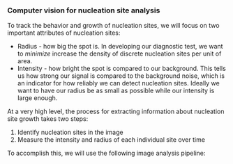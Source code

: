 ### Computer vision for nucleation site analysis

To track the behavior and growth of nucleation sites, we will focus on two important attributes of nucleation sites:
<ul>
<li>Radius - how big the spot is. In developing our diagnostic test, we want to <em>minimize</em> increase the density of discrete nucleation sites per unit of area.</li>
<li>Intensity - how bright the spot is compared to our background. This tells us how strong our signal is compared to the background noise, which is an indicator for how reliably we can detect nucleation sites. Ideally we want to have our radius be as small as possible while our intensity is large enough.</li>
</ul>

At a very high level, the process for extracting information about nucleation site growth takes two steps:
<ol>
<li>Identify nucleation sites in the image</li>
<li>Measure the intensity and radius of each individual site over time</li>
</ol>

To accomplish this, we will use the following image analysis pipeline:
